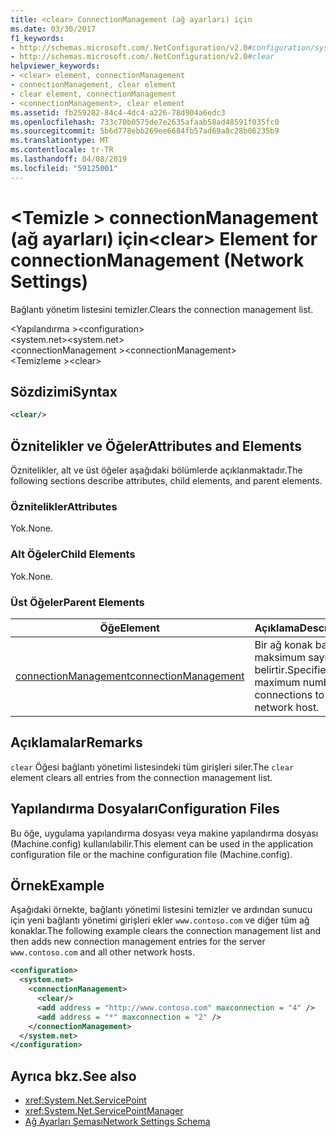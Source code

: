 ```yaml
---
title: <clear> ConnectionManagement (ağ ayarları) için
ms.date: 03/30/2017
f1_keywords:
- http://schemas.microsoft.com/.NetConfiguration/v2.0#configuration/system.net/connectionManagement/clear
- http://schemas.microsoft.com/.NetConfiguration/v2.0#clear
helpviewer_keywords:
- <clear> element, connectionManagement
- connectionManagement, clear element
- clear element, connectionManagement
- <connectionManagement>, clear element
ms.assetid: fb259282-84c4-4dc4-a226-78d904a6edc3
ms.openlocfilehash: 733c70b0575de7e2635afaab58ad48591f035fc0
ms.sourcegitcommit: 5b6d778ebb269ee6684fb57ad69a8c28b06235b9
ms.translationtype: MT
ms.contentlocale: tr-TR
ms.lasthandoff: 04/08/2019
ms.locfileid: "59125001"
---
```

# <a name="clear-element-for-connectionmanagement-network-settings"></a><span data-ttu-id="25be0-102">\<Temizle > connectionManagement (ağ ayarları) için</span><span class="sxs-lookup"><span data-stu-id="25be0-102">\<clear> Element for connectionManagement (Network Settings)</span></span>
<span data-ttu-id="25be0-103">Bağlantı yönetim listesini temizler.</span><span class="sxs-lookup"><span data-stu-id="25be0-103">Clears the connection management list.</span></span>  
  
 <span data-ttu-id="25be0-104">\<Yapılandırma ></span><span class="sxs-lookup"><span data-stu-id="25be0-104">\<configuration></span></span>  
<span data-ttu-id="25be0-105">\<system.net></span><span class="sxs-lookup"><span data-stu-id="25be0-105">\<system.net></span></span>  
<span data-ttu-id="25be0-106">\<connectionManagement ></span><span class="sxs-lookup"><span data-stu-id="25be0-106">\<connectionManagement></span></span>  
<span data-ttu-id="25be0-107">\<Temizleme ></span><span class="sxs-lookup"><span data-stu-id="25be0-107">\<clear></span></span>  
  
## <a name="syntax"></a><span data-ttu-id="25be0-108">Sözdizimi</span><span class="sxs-lookup"><span data-stu-id="25be0-108">Syntax</span></span>  
  
```xml  
<clear/>  
```  
  
## <a name="attributes-and-elements"></a><span data-ttu-id="25be0-109">Öznitelikler ve Öğeler</span><span class="sxs-lookup"><span data-stu-id="25be0-109">Attributes and Elements</span></span>  
 <span data-ttu-id="25be0-110">Öznitelikler, alt ve üst öğeler aşağıdaki bölümlerde açıklanmaktadır.</span><span class="sxs-lookup"><span data-stu-id="25be0-110">The following sections describe attributes, child elements, and parent elements.</span></span>  
  
### <a name="attributes"></a><span data-ttu-id="25be0-111">Öznitelikler</span><span class="sxs-lookup"><span data-stu-id="25be0-111">Attributes</span></span>  
 <span data-ttu-id="25be0-112">Yok.</span><span class="sxs-lookup"><span data-stu-id="25be0-112">None.</span></span>  
  
### <a name="child-elements"></a><span data-ttu-id="25be0-113">Alt Öğeler</span><span class="sxs-lookup"><span data-stu-id="25be0-113">Child Elements</span></span>  
 <span data-ttu-id="25be0-114">Yok.</span><span class="sxs-lookup"><span data-stu-id="25be0-114">None.</span></span>  
  
### <a name="parent-elements"></a><span data-ttu-id="25be0-115">Üst Öğeler</span><span class="sxs-lookup"><span data-stu-id="25be0-115">Parent Elements</span></span>  
  
|**<span data-ttu-id="25be0-116">Öğe</span><span class="sxs-lookup"><span data-stu-id="25be0-116">Element</span></span>**|**<span data-ttu-id="25be0-117">Açıklama</span><span class="sxs-lookup"><span data-stu-id="25be0-117">Description</span></span>**|  
|-----------------|---------------------|  
|[<span data-ttu-id="25be0-118">connectionManagement</span><span class="sxs-lookup"><span data-stu-id="25be0-118">connectionManagement</span></span>](../../../../../docs/framework/configure-apps/file-schema/network/connectionmanagement-element-network-settings.md)|<span data-ttu-id="25be0-119">Bir ağ konak bağlantı maksimum sayısını belirtir.</span><span class="sxs-lookup"><span data-stu-id="25be0-119">Specifies the maximum number of connections to a network host.</span></span>|  
  
## <a name="remarks"></a><span data-ttu-id="25be0-120">Açıklamalar</span><span class="sxs-lookup"><span data-stu-id="25be0-120">Remarks</span></span>  
 <span data-ttu-id="25be0-121">`clear` Öğesi bağlantı yönetimi listesindeki tüm girişleri siler.</span><span class="sxs-lookup"><span data-stu-id="25be0-121">The `clear` element clears all entries from the connection management list.</span></span>  
  
## <a name="configuration-files"></a><span data-ttu-id="25be0-122">Yapılandırma Dosyaları</span><span class="sxs-lookup"><span data-stu-id="25be0-122">Configuration Files</span></span>  
 <span data-ttu-id="25be0-123">Bu öğe, uygulama yapılandırma dosyası veya makine yapılandırma dosyası (Machine.config) kullanılabilir.</span><span class="sxs-lookup"><span data-stu-id="25be0-123">This element can be used in the application configuration file or the machine configuration file (Machine.config).</span></span>  
  
## <a name="example"></a><span data-ttu-id="25be0-124">Örnek</span><span class="sxs-lookup"><span data-stu-id="25be0-124">Example</span></span>  
 <span data-ttu-id="25be0-125">Aşağıdaki örnekte, bağlantı yönetimi listesini temizler ve ardından sunucu için yeni bağlantı yönetimi girişleri ekler `www.contoso.com` ve diğer tüm ağ konaklar.</span><span class="sxs-lookup"><span data-stu-id="25be0-125">The following example clears the connection management list and then adds new connection management entries for the server `www.contoso.com` and all other network hosts.</span></span>  
  
```xml  
<configuration>  
  <system.net>  
    <connectionManagement>  
      <clear/>  
      <add address = "http://www.contoso.com" maxconnection = "4" />  
      <add address = "*" maxconnection = "2" />  
    </connectionManagement>  
  </system.net>  
</configuration>  
```  
  
## <a name="see-also"></a><span data-ttu-id="25be0-126">Ayrıca bkz.</span><span class="sxs-lookup"><span data-stu-id="25be0-126">See also</span></span>

- <xref:System.Net.ServicePoint>
- <xref:System.Net.ServicePointManager>
- [<span data-ttu-id="25be0-127">Ağ Ayarları Şeması</span><span class="sxs-lookup"><span data-stu-id="25be0-127">Network Settings Schema</span></span>](../../../../../docs/framework/configure-apps/file-schema/network/index.md)
